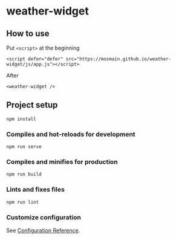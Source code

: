 # weather-widget

## How to use

Put `<script>` at the beginning

```
<script defer="defer" src="https://mosmain.github.io/weather-widget/js/app.js"></script>
```

After
```
<weather-widget />
```

## Project setup
```
npm install
```

### Compiles and hot-reloads for development
```
npm run serve
```

### Compiles and minifies for production
```
npm run build
```

### Lints and fixes files
```
npm run lint
```

### Customize configuration
See [Configuration Reference](https://cli.vuejs.org/config/).
